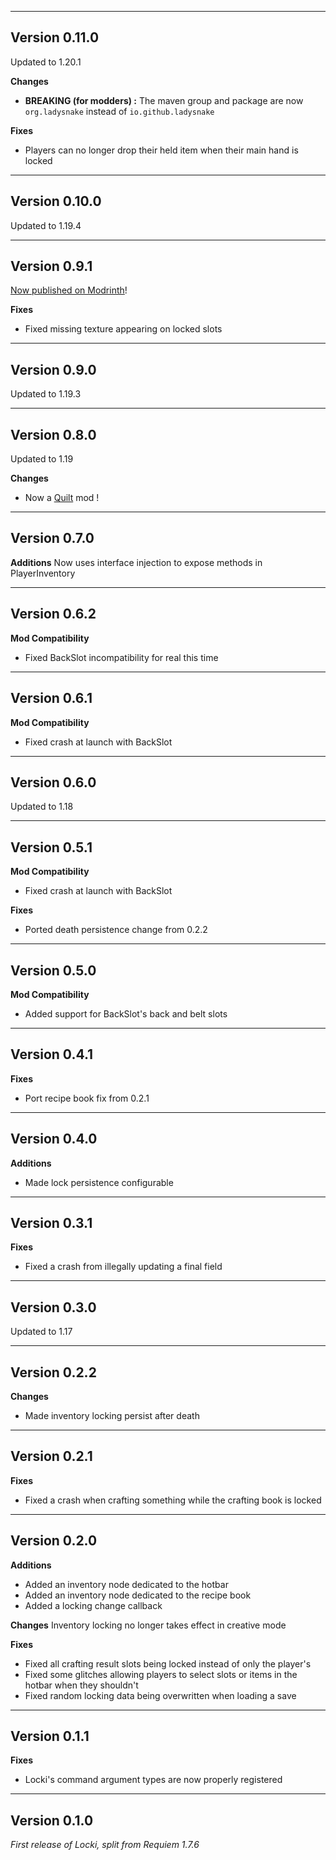 ------------------------------------------------------
Version 0.11.0
------------------------------------------------------
Updated to 1.20.1

**Changes**
- **BREAKING (for modders) :** The maven group and package are now
  `org.ladysnake` instead of `io.github.ladysnake`

**Fixes**
- Players can no longer drop their held item when their main hand is locked

------------------------------------------------------
Version 0.10.0
------------------------------------------------------
Updated to 1.19.4

------------------------------------------------------
Version 0.9.1
------------------------------------------------------
[Now published on Modrinth](https://modrinth.com/mod/locki)!

**Fixes**
- Fixed missing texture appearing on locked slots

------------------------------------------------------
Version 0.9.0
------------------------------------------------------
Updated to 1.19.3

------------------------------------------------------
Version 0.8.0
------------------------------------------------------
Updated to 1.19

**Changes**
- Now a [Quilt](https://quiltmc.org) mod !

------------------------------------------------------
Version 0.7.0
------------------------------------------------------
**Additions**
Now uses interface injection to expose methods in PlayerInventory

------------------------------------------------------
Version 0.6.2
------------------------------------------------------
**Mod Compatibility**
- Fixed BackSlot incompatibility for real this time

------------------------------------------------------
Version 0.6.1
------------------------------------------------------
**Mod Compatibility**
- Fixed crash at launch with BackSlot

------------------------------------------------------
Version 0.6.0
------------------------------------------------------
Updated to 1.18

------------------------------------------------------
Version 0.5.1
------------------------------------------------------
**Mod Compatibility**
- Fixed crash at launch with BackSlot

**Fixes**
- Ported death persistence change from 0.2.2

------------------------------------------------------
Version 0.5.0
------------------------------------------------------
**Mod Compatibility**
- Added support for BackSlot's back and belt slots

------------------------------------------------------
Version 0.4.1
------------------------------------------------------
**Fixes**
- Port recipe book fix from 0.2.1

------------------------------------------------------
Version 0.4.0
------------------------------------------------------
**Additions**
- Made lock persistence configurable

------------------------------------------------------
Version 0.3.1
------------------------------------------------------
**Fixes**
- Fixed a crash from illegally updating a final field

------------------------------------------------------
Version 0.3.0
------------------------------------------------------
Updated to 1.17

------------------------------------------------------
Version 0.2.2
------------------------------------------------------
**Changes**
- Made inventory locking persist after death

------------------------------------------------------
Version 0.2.1
------------------------------------------------------
**Fixes**
- Fixed a crash when crafting something while the crafting book is locked

------------------------------------------------------
Version 0.2.0
------------------------------------------------------
**Additions**
- Added an inventory node dedicated to the hotbar
- Added an inventory node dedicated to the recipe book
- Added a locking change callback

**Changes**
Inventory locking no longer takes effect in creative mode

**Fixes**
- Fixed all crafting result slots being locked instead of only the player's
- Fixed some glitches allowing players to select slots or items in the hotbar when they shouldn't
- Fixed random locking data being overwritten when loading a save

------------------------------------------------------
Version 0.1.1
------------------------------------------------------
**Fixes**
- Locki's command argument types are now properly registered

------------------------------------------------------
Version 0.1.0
------------------------------------------------------
*First release of Locki, split from Requiem 1.7.6*